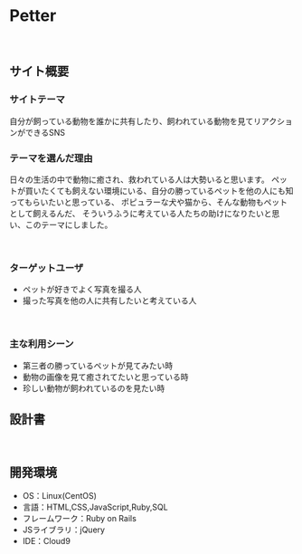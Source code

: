 # Petter
​
## サイト概要
### サイトテーマ
自分が飼っている動物を誰かに共有したり、飼われている動物を見てリアクションができるSNS
​
### テーマを選んだ理由
日々の生活の中で動物に癒され、救われている人は大勢いると思います。
ペットが買いたくても飼えない環境にいる、自分の勝っているペットを他の人にも知ってもらいたいと思っている、
ポピュラーな犬や猫から、そんな動物もペットとして飼えるんだ、
そういうふうに考えている人たちの助けになりたいと思い、このテーマにしました。

​
### ターゲットユーザ
- ペットが好きでよく写真を撮る人
- 撮った写真を他の人に共有したいと考えている人

​
### 主な利用シーン
- 第三者の勝っているペットが見てみたい時
- 動物の画像を見て癒されてたいと思っている時
- 珍しい動物が飼われているのを見たい時
​
## 設計書
<!--テーマを設定・提出する時点では不要です-->
​
## 開発環境
- OS：Linux(CentOS)
- 言語：HTML,CSS,JavaScript,Ruby,SQL
- フレームワーク：Ruby on Rails
- JSライブラリ：jQuery
- IDE：Cloud9
​
<!--## 使用素材-->
<!--- 外部サービスの画像素材・音声素材を使用した場合は、必ずサービス名とURLを明記してください。-->
<!--- アプリケーションの実装に使用したgem/bootstrapのリファレンスなどの記載は不要です。-->
<!--- 使用しない場合は、使用素材の項目をREADMEから削除してください。-->
<!--折りたたむ-->